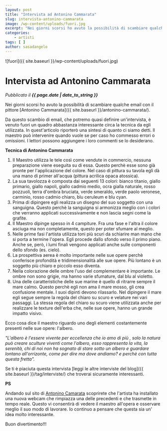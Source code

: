 ```yaml
---
layout: post
title: "Intervista ad Antonino Cammarata"
slug: intervista-antonino-cammarata
image: /wp-content/uploads/fuori.jpg
excerpt: "Nei giorni scorsi ho avuto la possibilità di scambiare qualche email con il pittore Antonino Cammarata. Da questo scambio di email, che potremo quasi"
categories:
    - artisti
tags: [ ]
author: sasadangelo
---
```


![fuori]({{ site.baseurl }}/wp-content/uploads/fuori.jpg)

# Intervista ad Antonino Cammarata
_Pubblicato il **{{ page.date | date_to_string }}**_

Nei giorni scorsi ho avuto la possibilità di scambiare qualche email con il pittore [Antonino Cammarata]({{ site.baseurl }}/antonino-cammarata/).

Da questo scambio di email, che potremo quasi definire un'intervista, è venuto fuori un quadro abbastanza interessante circa la tecnica da egli utilizzata. In quest'articolo riporterò una sintesi di quanto ci siamo detti. Il maestro può intervenire quando vuole se per caso ho commesso errori o omissioni. I lettori possono aggiungere i loro commenti se lo desiderano.

**Tecnica di Antonino Cammarata**

1. Il Maestro utilizza le tele così come vendute in commercio, nessuna preparazione viene eseguita su di essa. Questo perchè esse sono già pronte per l'applicazione del colore. Nel caso di pittura su tavola egli dà una mano di primer all'acqua (pittura acrilica opaca atossica).
2. La sua tavolozza è composta dai seguenti 13 colori: bianco titanio, giallo primario, giallo napoli, giallo cadmio medio, ocra gialla naturale, rosso pozzuoli, terra d'ombra bruciata, verde smeraldo, verde paolo veronese, carminio, rosso cadmio chiaro, blu ceruleum e blu cyan.
3. Prima di dipingere egli realizza un disegno del suo soggetto con una sanguigna. Questo perchè la sanguigna si armonizza meglio con i colori che verranno applicati successivamente e non lascia segni come la grafite.
4. Il Maestro dipinge spesso in 4 campiture. Fra una fase e l'altra il colore asciuga ma non completamente, questo per poter sfumare al meglio.
5. Nelle prime fasi l'artista utilizza toni più scuri da schiarire man mano che si porta a termine l'opera. Egli procede dallo sfondo verso il primo piano. Anche se, però, i lumi finali vengono applicati anche sulle componenti dello sfondo (es. cielo).
6. La prospettiva aerea è molto importante nelle sue opere perchè conferisce profondità e tridimensionalità alle sue opere. Più lontano è un soggetto più chiaro e piccolo esso diventa.
7. Nella colorazione delle ombre l'uso del complementare è importante. Le ombre non sono grigie, ma hanno varie sfumature, dal blu al violetto.
8. Una delle caratteristiche delle sue marine è quello di ritrarre sempre il mare calmo. Questo perchè egli non ama il mare mosso, gli crea confusione mentale. I suoi dipinti devono rilassarlo. Nel dipingere il mare egli segue sempre la regola del chiaro su scuro e velature nei vari passaggi. La stessa regola del chiaro su scuro viene utilizzata anche per realizzare le texture dell'erba che, nelle sue opere, hanno un grande impatto visivo.

Ecco cosa dice il maestro riguardo uno degli elementi costantemente presenti nelle sue opere: l'albero.

_"L'albero è l'essere vivente per eccellenza che io amo di più , solo la natura può creare sculture viventi come l'albero, esso rappresenta la vita, la serenità, chi di noi non ha sognato di stare sotto un albero e guardare lontano all'orrizonte, come per dire ma dove andiamo? e perchè con tutta questa fretta"._

Se ti è piaciuta questa intervista [leggi le altre interviste del blog]({{ site.baseurl }}/tag/interviste/) che troverai sicuramente interessanti.

**PS**

Andando sul sito di [Antonino Camarata](http://www.artewebcam.com/) scoprirete che l'artista ha installato una nuova webcam che rimpiazza una delle precedenti e che trasmette in tempo reale. Questo vi consentirà di vedere il maestro all'opera e osservare meglio il suo modo di lavorare. Io continuo a pensare che questa sia un' idea molto interessante.

Buon divertimento!!!
